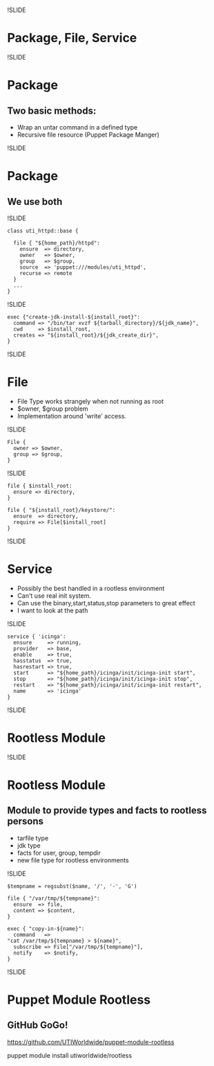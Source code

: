 !SLIDE

# Package, File, Service

!SLIDE

# Package
## Two basic methods:
  * Wrap an untar command in a defined type
  * Recursive file resource (Puppet Package Manger)

!SLIDE

# Package
## We use both

!SLIDE

    class uti_httpd::base {

      file { "${home_path}/httpd":
        ensure  => directory,
        owner   => $owner,
        group   => $group,
        source  => 'puppet:///modules/uti_httpd',
        recurse => remote
      }
      ...
    }


!SLIDE

    exec {"create-jdk-install-${install_root}":
      command => "/bin/tar xvzf ${tarball_directory}/${jdk_name}",
      cwd     => $install_root,
      creates => "${install_root}/${jdk_create_dir}",
    } 

!SLIDE


# File
  * File Type works strangely when not running as root
  * $owner, $group problem
  * Implementation around 'write' access. 

!SLIDE

    File {
      owner => $owner,
      group => $group,
    }

!SLIDE

    file { $install_root:
      ensure => directory,
    }

    file { "${install_root}/keystore/":
      ensure  => directory,
      require => File[$install_root]
    }



!SLIDE
# Service
  * Possibly the best handled in a rootless environment
  * Can't use real init system.
  * Can use the binary,start,status,stop parameters to great effect
  * I want to look at the path

!SLIDE

    service { 'icinga':
      ensure     => running,
      provider   => base,
      enable     => true,
      hasstatus  => true,
      hasrestart => true,
      start      => "${home_path}/icinga/init/icinga-init start",
      stop       => "${home_path}/icinga/init/icinga-init stop",
      restart    => "${home_path}/icinga/init/icinga-init restart",
      name       => 'icinga'
    }

!SLIDE

# Rootless Module

!SLIDE

# Rootless Module
## Module to provide types and facts to rootless persons
  * tarfile type
  * jdk type
  * facts for user, group, tempdir
  * new file type for rootless environments

!SLIDE


    $tempname = regsubst($name, '/', '-', 'G')

    file { "/var/tmp/${tempname}":
      ensure  => file,
      content => $content,
    }

    exec { "copy-in-${name}":
      command   => 
    "cat /var/tmp/${tempname} > ${name}",
      subscribe => File["/var/tmp/${tempname}"],
      notify    => $notify,
    }


!SLIDE

# Puppet Module Rootless
## GitHub GoGo!

https://github.com/UTIWorldwide/puppet-module-rootless 

puppet module install utiworldwide/rootless
